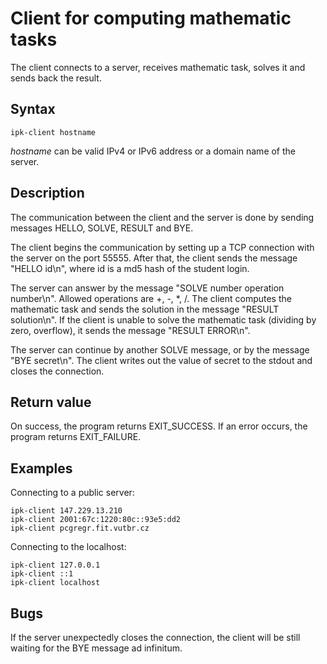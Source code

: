 # Client for computing mathematic tasks

The client connects to a server, receives mathematic task, solves it and sends back the result.

## Syntax

    ipk-client hostname

*hostname* can be valid IPv4 or IPv6 address or a domain name of the server.

## Description

The communication between the client and the server is done by sending messages HELLO, SOLVE, RESULT and BYE.

The client begins the communication by setting up a TCP connection with the server on the port 55555.
After that, the client sends the message "HELLO id\n", where id is a md5 hash of the student login.

The server can answer by the message "SOLVE number operation number\n".
Allowed operations are +, -, *, /.
The client computes the mathematic task and sends the solution in the message "RESULT solution\n".
If the client is unable to solve the mathematic task (dividing by zero, overflow), it sends the message "RESULT ERROR\n".

The server can continue by another SOLVE message, or by the message "BYE secret\n".
The client writes out the value of secret to the stdout and closes the connection.

## Return value

On success, the program returns EXIT_SUCCESS. If an error occurs, the program returns EXIT_FAILURE.

## Examples

Connecting to a public server:

	ipk-client 147.229.13.210
	ipk-client 2001:67c:1220:80c::93e5:dd2
	ipk-client pcgregr.fit.vutbr.cz

Connecting to the localhost:

	ipk-client 127.0.0.1
	ipk-client ::1
	ipk-client localhost

## Bugs

If the server unexpectedly closes the connection, the client will be still waiting for the BYE message ad infinitum.

